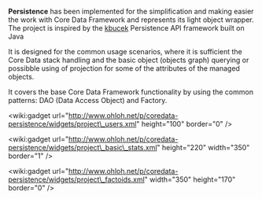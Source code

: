 <b>Persistence</b> has been implemented for the simplification and making easier the work with Core Data Framework and represents its light object wrapper. The project is inspired by the [kbucek](https://twitter.com/kbucek/) Persistence API framework built on Java

It is designed for the common usage scenarios, where it is sufficient the Core Data stack handling and the basic object (objects graph) querying or possibble using of projection for some of the attributes of the managed objects.

It covers the base Core Data Framework functionality by using  the common patterns: DAO (Data Access Object) and Factory.

&lt;wiki:gadget url="http://www.ohloh.net/p/coredata-persistence/widgets/project\_users.xml" height="100" border="0" /&gt;

&lt;wiki:gadget url="http://www.ohloh.net/p/coredata-persistence/widgets/project\_basic\_stats.xml" height="220" width="350" border="1" /&gt;

&lt;wiki:gadget url="http://www.ohloh.net/p/coredata-persistence/widgets/project\_factoids.xml" width="350" height="170" border="0" /&gt;